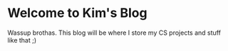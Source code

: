 # Welcome to Kim's Blog

Wassup brothas. This blog will be where I store my CS projects and stuff like that ;)
